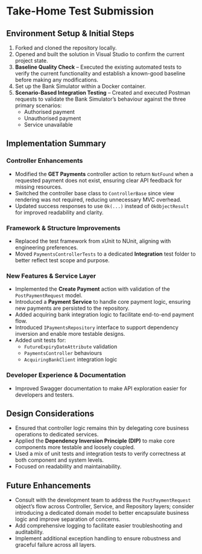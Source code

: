 # **Take-Home Test Submission**

## **Environment Setup & Initial Steps**

1. Forked and cloned the repository locally.
2. Opened and built the solution in Visual Studio to confirm the current project state.
3. **Baseline Quality Check** – Executed the existing automated tests to verify the current functionality and establish a known-good baseline before making any modifications.
4. Set up the Bank Simulator within a Docker container.
5. **Scenario-Based Integration Testing** – Created and executed Postman requests to validate the Bank Simulator’s behaviour against the three primary scenarios:
   * Authorised payment
   * Unauthorised payment
   * Service unavailable

## **Implementation Summary**

### **Controller Enhancements**

* Modified the **GET Payments** controller action to return `NotFound` when a requested payment does not exist, ensuring clear API feedback for missing resources.
* Switched the controller base class to `ControllerBase` since view rendering was not required, reducing unnecessary MVC overhead.
* Updated success responses to use `Ok(...)` instead of `OkObjectResult` for improved readability and clarity.

### **Framework & Structure Improvements**

* Replaced the test framework from xUnit to NUnit, aligning with engineering preferences.
* Moved `PaymentsControllerTests` to a dedicated **Integration** test folder to better reflect test scope and purpose.

### **New Features & Service Layer**

* Implemented the **Create Payment** action with validation of the `PostPaymentRequest` model.
* Introduced a **Payment Service** to handle core payment logic, ensuring new payments are persisted to the repository.
* Added acquiring bank integration logic to facilitate end-to-end payment flow.
* Introduced `IPaymentsRepository` interface to support dependency inversion and enable more testable designs.
* Added unit tests for:
  * `FutureExpiryDateAttribute` validation
  * `PaymentsController` behaviours
  * `AcquiringBankClient` integration logic

### **Developer Experience & Documentation**

* Improved Swagger documentation to make API exploration easier for developers and testers.

## **Design Considerations**

* Ensured that controller logic remains thin by delegating core business operations to dedicated services.
* Applied the **Dependency Inversion Principle (DIP)** to make core components more testable and loosely coupled.
* Used a mix of unit tests and integration tests to verify correctness at both component and system levels.
* Focused on readability and maintainability.

## **Future Enhancements**

* Consult with the development team to address the `PostPaymentRequest` object’s flow across Controller, Service, and Repository layers; consider introducing a dedicated domain model to better encapsulate business logic and improve separation of concerns.
* Add comprehensive logging to facilitate easier troubleshooting and auditability.
* Implement additional exception handling to ensure robustness and graceful failure across all layers.
